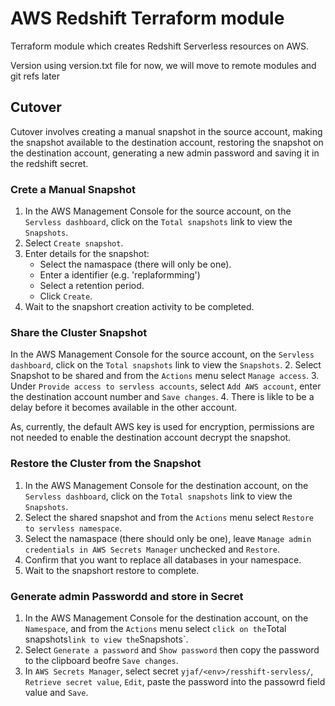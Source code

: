 # AWS Redshift Terraform module

Terraform module which creates Redshift Serverless resources on AWS.

Version using version.txt file for now, we will move to remote modules and git refs later

## Cutover ##

Cutover involves creating a manual snapshot in the source account, making the snapshot available to the destination account, restoring the snapshot on the destination account, generating a new admin password and saving it in the redshift secret.

### Crete a Manual Snapshot ###
1. In the AWS Management Console for the source account, on the `Servless dashboard`, click on the `Total snapshots` link to view the `Snapshots`.
2. Select `Create snapshot`.
3. Enter details for the snapshot:
    - Select the namaspace (there will only be one).
    - Enter a identifier (e.g. 'replaformming')
    - Select a retention period.
    - Click `Create`.
4. Wait to the snapshort creation activity to be completed.

### Share the Cluster Snapshot ###
 In the AWS Management Console for the source account, on the `Servless dashboard`, click on the `Total snapshots` link to view the `Snapshots`.
2. Select Snapshot to be shared and from the `Actions` menu select `Manage access`.
3. Under `Provide access to servless accounts`, select `Add AWS account`, enter the destination account number and `Save changes`.
4. There is likle to be a delay before it becomes available in the other account.

As, currently, the default AWS key is used for encryption, permissions are not needed to enable the destination account decrypt the snapshot.

### Restore the Cluster from the Snapshot ###
1. In the AWS Management Console for the destination account, on the `Servless dashboard`, click on the `Total snapshots` link to view the `Snapshots`.
2. Select the shared snapshot and from the `Actions` menu select `Restore to servless namespace`.
3. Select the namaspace (there should only be one), leave `Manage admin credentials in AWS Secrets Manager` unchecked and `Restore`.
4. Confirm that you want to replace all databases in your namespace.
4. Wait to the snapshort restore to complete.

### Generate admin Passwordd and store in Secret ###
1. In the AWS Management Console for the destination account, on the `Namespace`, and from the `Actions` menu select `click on the`Total snapshots` link to view the `Snapshots`.
2. Select `Generate a password` and `Show password` then copy the password to the clipboard beofre `Save changes`.
3. In `AWS Secrets Manager`, select secret `yjaf/<env>/resshift-servless/`, `Retrieve secret value`, `Edit`, paste the password into the passowrd field value and `Save`.





